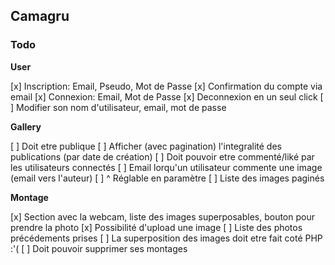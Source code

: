 ## Camagru

### Todo

__User__

[x] Inscription: Email, Pseudo, Mot de Passe 
[x] Confirmation du compte via email
[x] Connexion: Email, Mot de Passe
[x] Deconnexion en un seul click
[ ] Modifier son nom d'utilisateur, email, mot de passe

__Gallery__

[ ] Doit etre publique
[ ] Afficher (avec pagination) l'integralité des publications (par date de création)
[ ] Doit pouvoir etre commenté/liké par les utilisateurs connectés
[ ] Email lorqu'un utilisateur commente une image (email vers l'auteur)
[ ] ^ Réglable en paramètre
[ ] Liste des images paginés

 __Montage__
 
 [x] Section avec la webcam, liste des images superposables, bouton pour prendre la photo
 [x] Possibilité d'upload une image
 [ ] Liste des photos précédements prises
 [ ] La superposition des images doit etre fait coté PHP :'(
 [ ] Doit pouvoir supprimer ses montages  